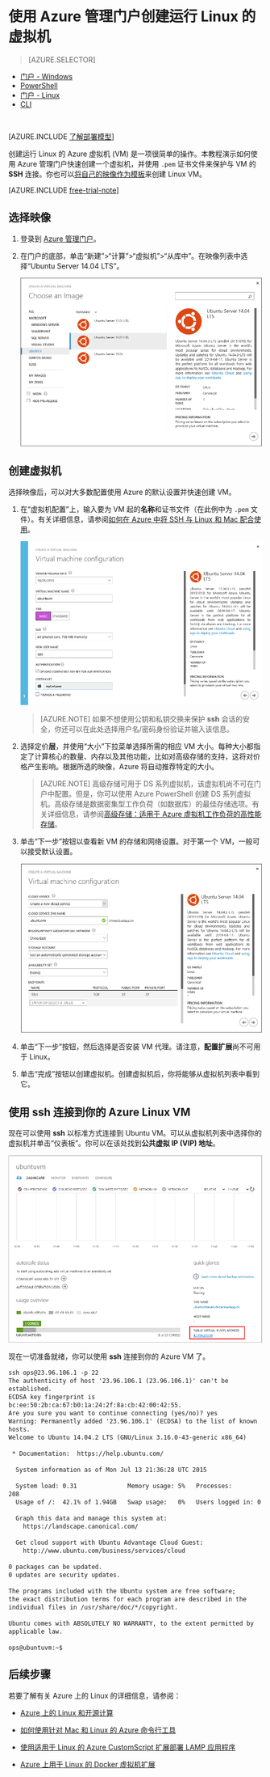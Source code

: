 <properties
	pageTitle="在 Azure 管理门户中创建运行 Linux 的 Azure 虚拟机 | Azure"
	description="在 Azure 管理门户中使用 Azure 资源组创建运行 Linux 的 Azure 虚拟机 (VM)。"
	services="virtual-machines"
	documentationCenter=""
	authors="squillace"
	manager="timlt"
	editor="tysonn"
	tags="azure-resource-manager"/>

<tags
	ms.service="virtual-machines"
	ms.date="10/21/2015"
	wacn.date="03/28/2016"/>

# 使用 Azure 管理门户创建运行 Linux 的虚拟机

> [AZURE.SELECTOR]
- [门户 - Windows](/documentation/articles/virtual-machines-windows-tutorial-classic-portal)
- [PowerShell](/documentation/articles/virtual-machines-ps-create-preconfigure-windows-vms)
- [门户 - Linux](/documentation/articles/virtual-machines-linux-tutorial-portal-rm)
- [CLI](/documentation/articles/virtual-machines-linux-tutorial)

<br>

[AZURE.INCLUDE [了解部署模型](../includes/learn-about-deployment-models-classic-include.md)]

创建运行 Linux 的 Azure 虚拟机 (VM) 是一项很简单的操作。本教程演示如何使用 Azure 管理门户快速创建一个虚拟机，并使用 `.pem` 证书文件来保护与 VM 的 **SSH** 连接。你也可以[将自己的映像作为模板](/documentation/articles/virtual-machines-linux-create-upload-vhd)来创建 Linux VM。

[AZURE.INCLUDE [free-trial-note](../includes/free-trial-note.md)]

## 选择映像

1. 登录到 [Azure 管理门户](https://manage.windowsazure.cn)。

2. 在门户的底部，单击“新建”>“计算”>“虚拟机”>“从库中”。在映像列表中选择“Ubuntu Server 14.04 LTS”。

	![选择 VM 映像](./media/virtual-machines-linux-tutorial-portal-rm/chooseubuntuvm.png)

## 创建虚拟机

选择映像后，可以对大多数配置使用 Azure 的默认设置并快速创建 VM。

1. 在“虚拟机配置”上，输入要为 VM 起的**名称**和证书文件（在此例中为 `.pem` 文件）。有关详细信息，请参阅[如何在 Azure 中将 SSH 与 Linux 和 Mac 配合使用](/documentation/articles/virtual-machines-linux-use-ssh-key)。

	![](./media/virtual-machines-linux-tutorial-portal-rm/step-1-thebasics.png)

	> [AZURE.NOTE] 如果不想使用公钥和私钥交换来保护 **ssh** 会话的安全，你还可以在此处选择用户名/密码身份验证并输入该信息。

2. 选择定价**层**，并使用“大小”下拉菜单选择所需的相应 VM 大小。每种大小都指定了计算核心的数量、内存以及其他功能，比如对高级存储的支持，这将对价格产生影响。根据所选的映像，Azure 将自动推荐特定的大小。

	>[AZURE.NOTE] 高级存储可用于 DS 系列虚拟机，该虚拟机尚不可在门户中配置。但是，你可以使用 Azure PowerShell 创建 DS 系列虚拟机。高级存储是数据密集型工作负荷（如数据库）的最佳存储选项。有关详细信息，请参阅[高级存储：适用于 Azure 虚拟机工作负荷的高性能存储](/documentation/articles/storage-premium-storage-preview-portal)。

3. 单击“下一步”按钮以查看新 VM 的存储和网络设置。对于第一个 VM，一般可以接受默认设置。

	![](./media/virtual-machines-linux-tutorial-portal-rm/step-3-settings.png)

6. 单击“下一步”按钮，然后选择是否安装 VM 代理。请注意，**配置扩展**尚不可用于 Linux。

8. 单击“完成”按钮以创建虚拟机。创建虚拟机后，你将能够从虚拟机列表中看到它。

## 使用 **ssh** 连接到你的 Azure Linux VM

现在可以使用 **ssh** 以标准方式连接到 Ubuntu VM。可以从虚拟机列表中选择你的虚拟机并单击“仪表板”。你可以在该处找到**公共虚拟 IP (VIP) 地址**。

![成功创建的摘要](./media/virtual-machines-linux-tutorial-portal-rm/successresultwithip.png)

现在一切准备就绪，你可以使用 **ssh** 连接到你的 Azure VM 了。

	ssh ops@23.96.106.1 -p 22
	The authenticity of host '23.96.106.1 (23.96.106.1)' can't be established.
	ECDSA key fingerprint is bc:ee:50:2b:ca:67:b0:1a:24:2f:8a:cb:42:00:42:55.
	Are you sure you want to continue connecting (yes/no)? yes
	Warning: Permanently added '23.96.106.1' (ECDSA) to the list of known hosts.
	Welcome to Ubuntu 14.04.2 LTS (GNU/Linux 3.16.0-43-generic x86_64)

	 * Documentation:  https://help.ubuntu.com/

	  System information as of Mon Jul 13 21:36:28 UTC 2015

	  System load: 0.31              Memory usage: 5%   Processes:       208
	  Usage of /:  42.1% of 1.94GB   Swap usage:   0%   Users logged in: 0

	  Graph this data and manage this system at:
	    https://landscape.canonical.com/

	  Get cloud support with Ubuntu Advantage Cloud Guest:
	    http://www.ubuntu.com/business/services/cloud

	0 packages can be updated.
	0 updates are security updates.

	The programs included with the Ubuntu system are free software;
	the exact distribution terms for each program are described in the
	individual files in /usr/share/doc/*/copyright.

	Ubuntu comes with ABSOLUTELY NO WARRANTY, to the extent permitted by
	applicable law.

	ops@ubuntuvm:~$

## 后续步骤

若要了解有关 Azure 上的 Linux 的详细信息，请参阅：

- [Azure 上的 Linux 和开源计算](/documentation/articles/virtual-machines-linux-opensource)

- [如何使用针对 Mac 和 Linux 的 Azure 命令行工具](/documentation/articles/virtual-machines-command-line-tools)

- [使用适用于 Linux 的 Azure CustomScript 扩展部署 LAMP 应用程序](/documentation/articles/virtual-machines-linux-script-lamp)

- [Azure 上用于 Linux 的 Docker 虚拟机扩展](/documentation/articles/virtual-machines-docker-vm-extension)

<!---HONumber=Mooncake_0321_2016-->